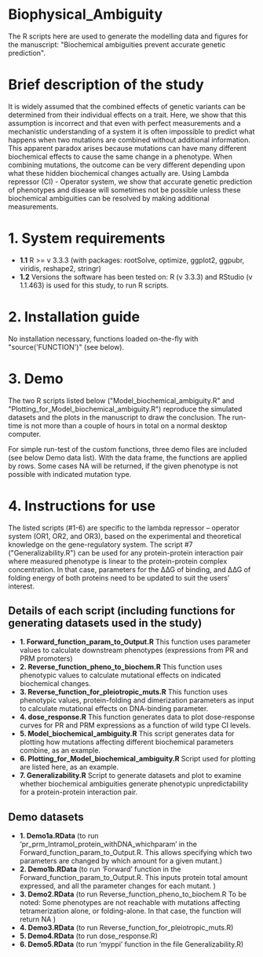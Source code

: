 # Biophysical_Ambiguity
The R scripts here are used to generate the modelling data and figures for the manuscript: "Biochemical ambiguities prevent accurate genetic prediction".

# Brief description of the study
It is widely assumed that the combined effects of genetic variants can be determined from their individual effects on a trait. Here, we show that this assumption is incorrect and that even with perfect measurements and a mechanistic understanding of a system it is often impossible to predict what happens when two mutations are combined without additional information.  This apparent paradox arises because mutations can have many different biochemical effects to cause the same change in a phenotype. When combining mutations, the outcome can be very different depending upon what these hidden biochemical changes actually are.  Using Lambda repressor (CI) - Operator system, we show that accurate genetic prediction of phenotypes and disease will sometimes not be possible unless these biochemical ambiguities can be resolved by making additional measurements.

# 1. System requirements
* **1.1** R >= v 3.3.3 (with packages: rootSolve, optimize, ggplot2, ggpubr, viridis, reshape2, stringr)
* **1.2** Versions the software has been tested on: R (v 3.3.3) and RStudio (v 1.1.463) is used for this study, to run R scripts.

# 2. Installation guide
No installation necessary, functions loaded on-the-fly with "source('FUNCTION')" (see below). 

# 3. Demo
The two R scripts listed below ("Model_biochemical_ambiguity.R" and "Plotting_for_Model_biochemical_ambiguity.R") reproduce the simulated datasets and the plots in the manuscript to draw the conclusion. The run-time is not more than a couple of hours in total on a normal desktop computer.

For simple run-test of the custom functions, three demo files are included (see below Demo data list). With the data frame, the functions are applied by rows. Some cases NA will be returned, if the given phenotype is not possible with indicated mutation type. 

# 4. Instructions for use
The listed scripts (#1-6) are specific to the lambda repressor – operator system (OR1, OR2, and OR3), based on the experimental and theoretical knowledge on the gene-regulatory system. 
The script #7 ("Generalizability.R") can be used for any protein-protein interaction pair where measured phenotype is linear to the protein-protein complex concentration. In that case, parameters for the ∆∆G of binding, and ∆∆G of folding energy of both proteins need to be updated to suit the users’ interest.

## Details of each script (including functions for generating datasets used in the study)

* **1. Forward_function_param_to_Output.R** This function uses parameter values to calculate downstream phenotypes (expressions from PR and PRM promoters)
* **2. Reverse_function_pheno_to_biochem.R** This function uses phenotypic values to calculate mutational effects on indicated biochemical changes.
* **3. Reverse_function_for_pleiotropic_muts.R** This function uses phenotypic values, protein-folding and dimerization parameters as input to calculate mutational effects on DNA-binding parameter.
* **4. dose_response.R** This function generates data to plot dose-response curves for PR and PRM expressions as a function of wild type CI levels.
* **5. Model_biochemical_ambiguity.R** This script generates data for plotting how mutations affecting different biochemical parameters combine, as an example.
* **6. Plotting_for_Model_biochemical_ambiguity.R** Script used for plotting are listed here, as an example.
* **7. Generalizability.R** Script to generate datasets and plot to examine whether biochemical ambiguities generate phenotypic unpredictability for a protein-protein interaction pair. 

## Demo datasets

* **1. Demo1a.RData**  (to run ‘pr_prm_Intramol_protein_withDNA_whichparam’  in the Forward_function_param_to_Output.R. This allows specifying which two parameters are changed by which amount for a given mutant.) 
* **2. Demo1b.RData**  (to run ‘Forward’ function in the Forward_function_param_to_Output.R. This inputs protein total amount expressed, and all the parameter changes for each mutant. ) 
* **3. Demo2.RData**  (to run Reverse_function_pheno_to_biochem.R To be noted: Some phenotypes are not reachable with mutations affecting tetramerization alone, or folding-alone. In that case, the function will return NA ) 
* **4. Demo3.RData**  (to run Reverse_function_for_pleiotropic_muts.R)
* **5. Demo4.RData**  (to run dose_response.R) 
* **6. Demo5.RData**  (to run ‘myppi’ function in the file  Generalizability.R)

